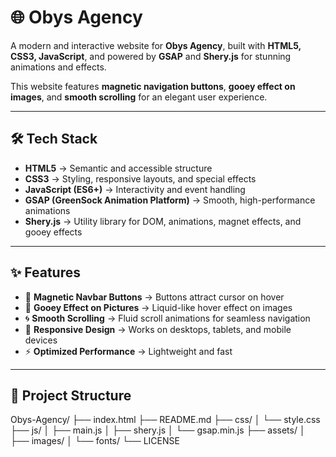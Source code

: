 # 🌐 Obys Agency  

A modern and interactive website for **Obys Agency**, built with **HTML5, CSS3, JavaScript**, and powered by **GSAP** and **Shery.js** for stunning animations and effects.  

This website features **magnetic navigation buttons**, **gooey effect on images**, and **smooth scrolling** for an elegant user experience.  

---

## 🛠️ Tech Stack  

- **HTML5** → Semantic and accessible structure  
- **CSS3** → Styling, responsive layouts, and special effects  
- **JavaScript (ES6+)** → Interactivity and event handling  
- **GSAP (GreenSock Animation Platform)** → Smooth, high-performance animations  
- **Shery.js** → Utility library for DOM, animations, magnet effects, and gooey effects  

---

## ✨ Features  

- 🧲 **Magnetic Navbar Buttons** → Buttons attract cursor on hover  
- 🫧 **Gooey Effect on Pictures** → Liquid-like hover effect on images  
- 🌀 **Smooth Scrolling** → Fluid scroll animations for seamless navigation  
- 📱 **Responsive Design** → Works on desktops, tablets, and mobile devices  
- ⚡ **Optimized Performance** → Lightweight and fast  

---

## 📂 Project Structure  
Obys-Agency/
├── index.html
├── README.md
├── css/
│ └── style.css
├── js/
│ ├── main.js
│ ├── shery.js
│ └── gsap.min.js
├── assets/
│ ├── images/
│ └── fonts/
└── LICENSE
